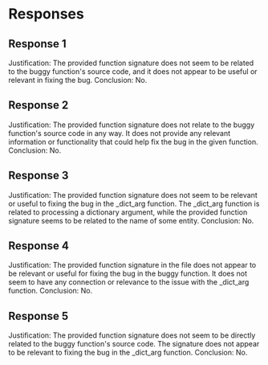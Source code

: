 # Responses
## Response 1
Justification: The provided function signature does not seem to be related to the buggy function's source code, and it does not appear to be useful or relevant in fixing the bug.
Conclusion: No.

## Response 2
Justification: The provided function signature does not relate to the buggy function's source code in any way. It does not provide any relevant information or functionality that could help fix the bug in the given function.
Conclusion: No.

## Response 3
Justification: The provided function signature does not seem to be relevant or useful to fixing the bug in the _dict_arg function. The _dict_arg function is related to processing a dictionary argument, while the provided function signature seems to be related to the name of some entity.
Conclusion: No.

## Response 4
Justification: The provided function signature in the file does not appear to be relevant or useful for fixing the bug in the buggy function. It does not seem to have any connection or relevance to the issue with the _dict_arg function.
Conclusion: No.

## Response 5
Justification: The provided function signature does not seem to be directly related to the buggy function's source code. The signature does not appear to be relevant to fixing the bug in the _dict_arg function.
Conclusion: No.

